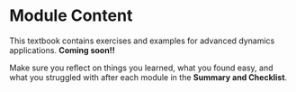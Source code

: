 Module Content
=======================

This textbook contains exercises and examples for advanced dynamics
applications. __Coming soon!!__

Make sure you reflect on things you learned, what you found easy, and
what you struggled with after each module in the __Summary and
Checklist__. 

